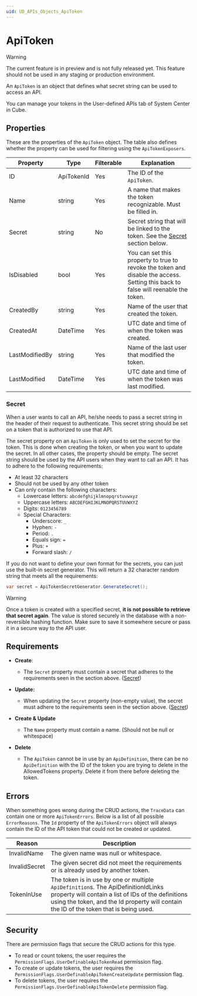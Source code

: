 ```yaml
---
uid: UD_APIs_Objects_ApiToken
---
```


# ApiToken

> [!WARNING]
> The current feature is in preview and is not fully released yet. This feature should not be used in any staging or production environment.

An `ApiToken` is an object that defines what secret string can be used to access an API.

You can manage your tokens in the User-defined APIs tab of System Center in Cube.

## Properties

These are the properties of the `ApiToken` object. The table also defines whether the property can be used for filtering using the `ApiTokenExposers`.

|Property       |Type       |Filterable |Explanation|
|---------------|-----------|-----------|-----------|
|ID             |ApiTokenId |Yes        |The ID of the `ApiToken`.|
|Name           |string     |Yes        |A name that makes the token recognizable. Must be filled in.|
|Secret         |string     |No         |Secret string that will be linked to the token. See the [Secret](#secret) section below.|
|IsDisabled     |bool       |Yes        |You can set this property to true to revoke the token and disable the access. Setting this back to false will reenable the token.|
|CreatedBy      |string     |Yes        |Name of the user that created the token.|
|CreatedAt      |DateTime   |Yes        |UTC date and time of when the token was created.|
|LastModifiedBy |string     |Yes        |Name of the last user that modified the token.|
|LastModified   |DateTime   |Yes        |UTC date and time of when the token was last modified.|

### Secret

When a user wants to call an API, he/she needs to pass a secret string in the header of their request to authenticate. This secret string should be set on a token that is authorized to use that API.

The secret property on an `ApiToken` is only used to set the secret for the token. This is done when creating the token, or when you want to update the secret. In all other cases, the property should be empty. The secret string should be used by the API users when they want to call an API. It has to adhere to the following requirements:

- At least 32 characters
- Should not be used by any other token
- Can only contain the following characters:
    - Lowercase letters: `abcdefghijklmnopqrstuvwxyz`
    - Uppercase letters: `ABCDEFGHIJKLMNOPQRSTUVWXYZ`
    - Digits: `0123456789`
    - Special Characters:
        - Underscore: `_`
        - Hyphen: `-`
        - Period: `.`
        - Equals sign: `=`
        - Plus: `+`
        - Forward slash: `/`

If you do not want to define your own format for the secrets, you can just use the built-in secret generator. This will return a 32 character random string that meets all the requirements:

```csharp
var secret = ApiTokenSecretGenerator.GenerateSecret(); 
```

> [!WARNING]
> Once a token is created with a specified secret, **it is not possible to retrieve that secret again**. The value is stored securely in the database with a non-reversible hashing function. Make sure to save it somewhere secure or pass it in a secure way to the API user.

## Requirements

- **Create**:
    - The `Secret` property must contain a secret that adheres to the requirements seen in the section above. ([Secret](#secret))

- **Update:**
    - When updating the `Secret` property (non-empty value), the secret must adhere to the requirements seen in the section above. ([Secret](#secret))

- **Create & Update**
    - The `Name` property must contain a name. (Should not be null or whitespace)

- **Delete**
    - The `ApiToken` cannot be in use by an `ApiDefinition`, there can be no `ApiDefinition` with the ID of the token you are trying to delete in the AllowedTokens property. Delete it from there before deleting the token.

## Errors

When something goes wrong during the CRUD actions, the `TraceData` can contain one or more `ApiTokenErrors`. Below is a list of all possible `ErrorReasons`. The `Id` property of the `ApiTokenErrors` object will always contain the ID of the API token that could not be created or updated.

|Reason        |Description|
|--------------|-----------|
|InvalidName   |The given name was null or whitespace.|
|InvalidSecret |The given secret did not meet the requirements or is already used by another token.|
|TokenInUse    |The token is in use by one or multiple `ApiDefinition`s. The ApiDefinitionIdLinks property will contain a list of IDs of the definitions using the token, and the Id property will contain the ID of the token that is being used.|

## Security

There are permission flags that secure the CRUD actions for this type.

- To read or count tokens, the user requires the `PermissionFlags.UserDefinableApiTokenRead` permission flag.
- To create or update tokens, the user requires the `PermissionFlags.UserDefinableApiTokenCreateUpdate` permission flag.
- To delete tokens, the user requires the `PermissionFlags.UserDefinableApiTokenDelete` permission flag.

